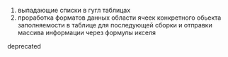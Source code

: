 1) выпадающие списки в гугл таблицах
2) проработка форматов данных области ячеек конкретного обьекта заполняемости в таблице для последующей сборки и отправки массива информации через формулы икселя

deprecated